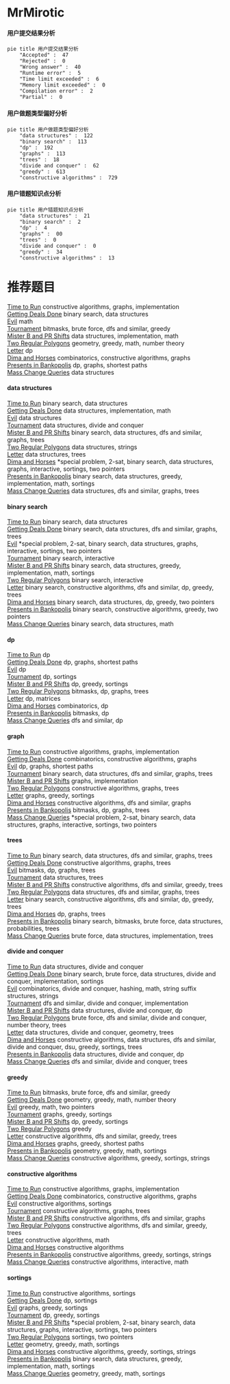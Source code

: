 # MrMirotic
<!-- tabs:start -->
#### **用户提交结果分析**

```mermaid
pie title 用户提交结果分析
    "Accepted" :  47
    "Rejected" :  0
    "Wrong answer" :  40
    "Runtime error" :  5
    "Time limit exceeded" :  6
    "Memory limit exceeded" :  0
    "Compilation error" :  2
    "Partial" :  0
```
#### **用户做题类型偏好分析**

```mermaid
pie title 用户做题类型偏好分析
    "data structures" :  122
    "binary search" :  113
    "dp" :  192
    "graphs" :  113
    "trees" :  18
    "divide and conquer" :  62
    "greedy" :  613
    "constructive algorithms" :  729
```
#### **用户错题知识点分析**

```mermaid
pie title 用户错题知识点分析
    "data structures" :  21
    "binary search" :  2
    "dp" :  4
    "graphs" :  00
    "trees" :  0
    "divide and conquer" :  0
    "greedy" :  34
    "constructive algorithms" :  13
```
<!-- tabs:end -->
# 推荐题目
[Time to Run](http://codeforces.com/problemset/problem/1301/D)		constructive algorithms,
                        graphs,
                        implementation		  
[Getting Deals Done](http://codeforces.com/problemset/problem/1070/E)		binary search,
                        data structures		  
[Evil](http://codeforces.com/problemset/problem/329/E)		math		  
[Tournament](http://codeforces.com/problemset/problem/27/B)		bitmasks,
                        brute force,
                        dfs and similar,
                        greedy		  
[Mister B and PR Shifts](https://codeforces.com/contest/820/problem/D)		data structures,
                        implementation,
                        math		  
[Two Regular Polygons](http://codeforces.com/problemset/problem/1312/A)		geometry,
                        greedy,
                        math,
                        number theory		  
[Letter](http://codeforces.com/problemset/problem/180/C)		dp		  
[Dima and Horses](http://codeforces.com/problemset/problem/272/E)		combinatorics,
                        constructive algorithms,
                        graphs		  
[Presents in Bankopolis](http://codeforces.com/problemset/problem/793/D)		dp,
                        graphs,
                        shortest paths		  
[Mass Change Queries](http://codeforces.com/problemset/problem/911/G)		data structures		  
<!-- tabs:start -->
#### **data structures**
[Time to Run](http://codeforces.com/problemset/problem/1070/E)		binary search,
                        data structures		  
[Getting Deals Done](https://codeforces.com/contest/820/problem/D)		data structures,
                        implementation,
                        math		  
[Evil](http://codeforces.com/problemset/problem/911/G)		data structures		  
[Tournament](http://codeforces.com/problemset/problem/1295/E)		data structures,
                        divide and conquer		  
[Mister B and PR Shifts](http://codeforces.com/problemset/problem/739/B)		binary search,
                        data structures,
                        dfs and similar,
                        graphs,
                        trees		  
[Two Regular Polygons](http://codeforces.com/problemset/problem/587/F)		data structures,
                        strings		  
[Letter](http://codeforces.com/problemset/problem/916/E)		data structures,
                        trees		  
[Dima and Horses](http://codeforces.com/problemset/problem/1403/A)		*special problem,
                        2-sat,
                        binary search,
                        data structures,
                        graphs,
                        interactive,
                        sortings,
                        two pointers		  
[Presents in Bankopolis](http://codeforces.com/problemset/problem/1398/E)		binary search,
                        data structures,
                        greedy,
                        implementation,
                        math,
                        sortings		  
[Mass Change Queries](http://codeforces.com/problemset/problem/487/E)		data structures,
                        dfs and similar,
                        graphs,
                        trees		  
#### **binary search**
[Time to Run](http://codeforces.com/problemset/problem/1070/E)		binary search,
                        data structures		  
[Getting Deals Done](http://codeforces.com/problemset/problem/739/B)		binary search,
                        data structures,
                        dfs and similar,
                        graphs,
                        trees		  
[Evil](http://codeforces.com/problemset/problem/1403/A)		*special problem,
                        2-sat,
                        binary search,
                        data structures,
                        graphs,
                        interactive,
                        sortings,
                        two pointers		  
[Tournament](http://codeforces.com/problemset/problem/1486/C2)		binary search,
                        interactive		  
[Mister B and PR Shifts](http://codeforces.com/problemset/problem/1398/E)		binary search,
                        data structures,
                        greedy,
                        implementation,
                        math,
                        sortings		  
[Two Regular Polygons](https://codeforces.com/contest/1020/problem/D)		binary search,
                        interactive		  
[Letter](http://codeforces.com/problemset/problem/1442/E)		binary search,
                        constructive algorithms,
                        dfs and similar,
                        dp,
                        greedy,
                        trees		  
[Dima and Horses](http://codeforces.com/problemset/problem/1492/C)		binary search,
                        data structures,
                        dp,
                        greedy,
                        two pointers		  
[Presents in Bankopolis](http://codeforces.com/problemset/problem/1463/D)		binary search,
                        constructive algorithms,
                        greedy,
                        two pointers		  
[Mass Change Queries](http://codeforces.com/problemset/problem/1490/G)		binary search,
                        data structures,
                        math		  
#### **dp**
[Time to Run](http://codeforces.com/problemset/problem/180/C)		dp		  
[Getting Deals Done](http://codeforces.com/problemset/problem/793/D)		dp,
                        graphs,
                        shortest paths		  
[Evil](http://codeforces.com/problemset/problem/922/E)		dp		  
[Tournament](http://codeforces.com/problemset/problem/713/C)		dp,
                        sortings		  
[Mister B and PR Shifts](http://codeforces.com/problemset/problem/597/B)		dp,
                        greedy,
                        sortings		  
[Two Regular Polygons](https://codeforces.com/contest/1384/problem/E)		bitmasks,
                        dp,
                        graphs,
                        trees		  
[Letter](http://codeforces.com/problemset/problem/1513/C)		dp,
                        matrices		  
[Dima and Horses](http://codeforces.com/problemset/problem/1000/D)		combinatorics,
                        dp		  
[Presents in Bankopolis](http://codeforces.com/problemset/problem/1051/D)		bitmasks,
                        dp		  
[Mass Change Queries](http://codeforces.com/problemset/problem/710/E)		dfs and similar,
                        dp		  
#### **graph**
[Time to Run](http://codeforces.com/problemset/problem/1301/D)		constructive algorithms,
                        graphs,
                        implementation		  
[Getting Deals Done](http://codeforces.com/problemset/problem/272/E)		combinatorics,
                        constructive algorithms,
                        graphs		  
[Evil](http://codeforces.com/problemset/problem/793/D)		dp,
                        graphs,
                        shortest paths		  
[Tournament](http://codeforces.com/problemset/problem/739/B)		binary search,
                        data structures,
                        dfs and similar,
                        graphs,
                        trees		  
[Mister B and PR Shifts](http://codeforces.com/problemset/problem/1239/F)		graphs,
                        implementation		  
[Two Regular Polygons](http://codeforces.com/problemset/problem/639/B)		constructive algorithms,
                        graphs,
                        trees		  
[Letter](http://codeforces.com/problemset/problem/367/C)		graphs,
                        greedy,
                        sortings		  
[Dima and Horses](http://codeforces.com/problemset/problem/1385/E)		constructive algorithms,
                        dfs and similar,
                        graphs		  
[Presents in Bankopolis](https://codeforces.com/contest/1384/problem/E)		bitmasks,
                        dp,
                        graphs,
                        trees		  
[Mass Change Queries](http://codeforces.com/problemset/problem/1403/A)		*special problem,
                        2-sat,
                        binary search,
                        data structures,
                        graphs,
                        interactive,
                        sortings,
                        two pointers		  
#### **trees**
[Time to Run](http://codeforces.com/problemset/problem/739/B)		binary search,
                        data structures,
                        dfs and similar,
                        graphs,
                        trees		  
[Getting Deals Done](http://codeforces.com/problemset/problem/639/B)		constructive algorithms,
                        graphs,
                        trees		  
[Evil](https://codeforces.com/contest/1384/problem/E)		bitmasks,
                        dp,
                        graphs,
                        trees		  
[Tournament](http://codeforces.com/problemset/problem/916/E)		data structures,
                        trees		  
[Mister B and PR Shifts](http://codeforces.com/problemset/problem/1325/C)		constructive algorithms,
                        dfs and similar,
                        greedy,
                        trees		  
[Two Regular Polygons](http://codeforces.com/problemset/problem/487/E)		data structures,
                        dfs and similar,
                        graphs,
                        trees		  
[Letter](http://codeforces.com/problemset/problem/1442/E)		binary search,
                        constructive algorithms,
                        dfs and similar,
                        dp,
                        greedy,
                        trees		  
[Dima and Horses](http://codeforces.com/problemset/problem/868/E)		dp,
                        graphs,
                        trees		  
[Presents in Bankopolis](http://codeforces.com/problemset/problem/1479/D)		binary search,
                        bitmasks,
                        brute force,
                        data structures,
                        probabilities,
                        trees		  
[Mass Change Queries](http://codeforces.com/problemset/problem/1511/C)		brute force,
                        data structures,
                        implementation,
                        trees		  
#### **divide and conquer**
[Time to Run](http://codeforces.com/problemset/problem/1295/E)		data structures,
                        divide and conquer		  
[Getting Deals Done](http://codeforces.com/problemset/problem/1461/D)		binary search,
                        brute force,
                        data structures,
                        divide and conquer,
                        implementation,
                        sortings		  
[Evil](http://codeforces.com/problemset/problem/1466/G)		combinatorics,
                        divide and conquer,
                        hashing,
                        math,
                        string suffix structures,
                        strings		  
[Tournament](http://codeforces.com/problemset/problem/1490/D)		dfs and similar,
                        divide and conquer,
                        implementation		  
[Mister B and PR Shifts](https://codeforces.com/contest/1483/problem/C)		data structures,
                        divide and conquer,
                        dp		  
[Two Regular Polygons](http://codeforces.com/problemset/problem/1491/E)		brute force,
                        dfs and similar,
                        divide and conquer,
                        number theory,
                        trees		  
[Letter](http://codeforces.com/problemset/problem/1303/G)		data structures,
                        divide and conquer,
                        geometry,
                        trees		  
[Dima and Horses](http://codeforces.com/problemset/problem/1494/D)		constructive algorithms,
                        data structures,
                        dfs and similar,
                        divide and conquer,
                        dsu,
                        greedy,
                        sortings,
                        trees		  
[Presents in Bankopolis](http://codeforces.com/problemset/problem/1482/E)		data structures,
                        divide and conquer,
                        dp		  
[Mass Change Queries](http://codeforces.com/problemset/problem/566/C)		dfs and similar,
                        divide and conquer,
                        trees		  
#### **greedy**
[Time to Run](http://codeforces.com/problemset/problem/27/B)		bitmasks,
                        brute force,
                        dfs and similar,
                        greedy		  
[Getting Deals Done](http://codeforces.com/problemset/problem/1312/A)		geometry,
                        greedy,
                        math,
                        number theory		  
[Evil](http://codeforces.com/problemset/problem/371/E)		greedy,
                        math,
                        two pointers		  
[Tournament](http://codeforces.com/problemset/problem/367/C)		graphs,
                        greedy,
                        sortings		  
[Mister B and PR Shifts](http://codeforces.com/problemset/problem/597/B)		dp,
                        greedy,
                        sortings		  
[Two Regular Polygons](http://codeforces.com/problemset/problem/767/E)		greedy		  
[Letter](http://codeforces.com/problemset/problem/1325/C)		constructive algorithms,
                        dfs and similar,
                        greedy,
                        trees		  
[Dima and Horses](http://codeforces.com/problemset/problem/545/E)		graphs,
                        greedy,
                        shortest paths		  
[Presents in Bankopolis](http://codeforces.com/problemset/problem/1495/A)		geometry,
                        greedy,
                        math,
                        sortings		  
[Mass Change Queries](http://codeforces.com/problemset/problem/1093/B)		constructive algorithms,
                        greedy,
                        sortings,
                        strings		  
#### **constructive algorithms**
[Time to Run](http://codeforces.com/problemset/problem/1301/D)		constructive algorithms,
                        graphs,
                        implementation		  
[Getting Deals Done](http://codeforces.com/problemset/problem/272/E)		combinatorics,
                        constructive algorithms,
                        graphs		  
[Evil](http://codeforces.com/problemset/problem/23/C)		constructive algorithms,
                        sortings		  
[Tournament](http://codeforces.com/problemset/problem/639/B)		constructive algorithms,
                        graphs,
                        trees		  
[Mister B and PR Shifts](http://codeforces.com/problemset/problem/1385/E)		constructive algorithms,
                        dfs and similar,
                        graphs		  
[Two Regular Polygons](http://codeforces.com/problemset/problem/1325/C)		constructive algorithms,
                        dfs and similar,
                        greedy,
                        trees		  
[Letter](http://codeforces.com/problemset/problem/42/D)		constructive algorithms,
                        math		  
[Dima and Horses](http://codeforces.com/problemset/problem/1276/E)		constructive algorithms		  
[Presents in Bankopolis](http://codeforces.com/problemset/problem/1093/B)		constructive algorithms,
                        greedy,
                        sortings,
                        strings		  
[Mass Change Queries](http://codeforces.com/problemset/problem/679/A)		constructive algorithms,
                        interactive,
                        math		  
#### **sortings**
[Time to Run](http://codeforces.com/problemset/problem/23/C)		constructive algorithms,
                        sortings		  
[Getting Deals Done](http://codeforces.com/problemset/problem/713/C)		dp,
                        sortings		  
[Evil](http://codeforces.com/problemset/problem/367/C)		graphs,
                        greedy,
                        sortings		  
[Tournament](http://codeforces.com/problemset/problem/597/B)		dp,
                        greedy,
                        sortings		  
[Mister B and PR Shifts](http://codeforces.com/problemset/problem/1403/A)		*special problem,
                        2-sat,
                        binary search,
                        data structures,
                        graphs,
                        interactive,
                        sortings,
                        two pointers		  
[Two Regular Polygons](http://codeforces.com/problemset/problem/1198/A)		sortings,
                        two pointers		  
[Letter](http://codeforces.com/problemset/problem/1495/A)		geometry,
                        greedy,
                        math,
                        sortings		  
[Dima and Horses](http://codeforces.com/problemset/problem/1093/B)		constructive algorithms,
                        greedy,
                        sortings,
                        strings		  
[Presents in Bankopolis](http://codeforces.com/problemset/problem/1398/E)		binary search,
                        data structures,
                        greedy,
                        implementation,
                        math,
                        sortings		  
[Mass Change Queries](https://codeforces.com/contest/1496/problem/C)		geometry,
                        greedy,
                        math,
                        sortings		  
<!-- tabs:end -->
